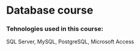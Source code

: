 # Database course

### Tehnologies used in this course:
SQL Server, MySQL, PostgreSQL, Microsoft Access
